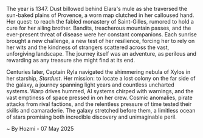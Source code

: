 
The year is 1347.  Dust billowed behind Elara's mule as she traversed the sun-baked plains of Provence, a worn map clutched in her calloused hand.  Her quest: to reach the fabled monastery of Saint-Gilles, rumored to hold a cure for her ailing brother. Bandits, treacherous mountain passes, and the ever-present threat of disease were her constant companions.  Each sunrise brought a new challenge, a new test of her resilience,  forcing her to rely on her wits and the kindness of strangers scattered across the vast, unforgiving landscape.  The journey itself was an adventure, as perilous and rewarding as any treasure she might find at its end.


Centuries later, Captain Ryla navigated the shimmering nebula of Xylos in her starship, *Stardust*.  Her mission: to locate a lost colony on the far side of the galaxy, a journey spanning light years and countless uncharted systems.  Warp drives hummed, AI systems chirped with warnings, and the vast emptiness of space pressed in on her crew.  Cosmic anomalies, pirate attacks from rival factions, and the relentless pressure of time tested their skills and camaraderie.  The galaxy stretched before them, a limitless ocean of stars promising both incredible discovery and unimaginable peril.

~ By Hozmi - 07 May 2025
